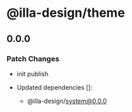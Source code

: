 # @illa-design/theme

## 0.0.0

### Patch Changes

- init publish

- Updated dependencies []:
  - @illa-design/system@0.0.0
